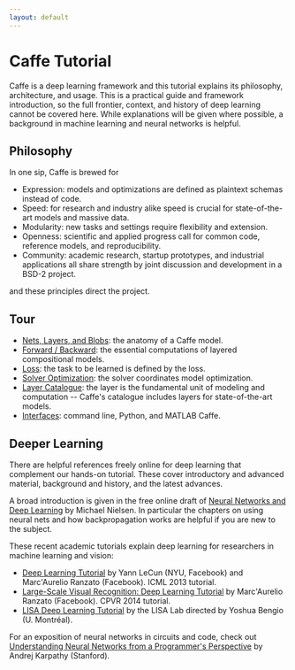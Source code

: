 ```yaml
---
layout: default
---
```

# Caffe Tutorial

Caffe is a deep learning framework and this tutorial explains its philosophy, architecture, and usage.
This is a practical guide and framework introduction, so the full frontier, context, and history of deep learning cannot be covered here.
While explanations will be given where possible, a background in machine learning and neural networks is helpful.

## Philosophy

In one sip, Caffe is brewed for

- Expression: models and optimizations are defined as plaintext schemas instead of code.
- Speed: for research and industry alike speed is crucial for state-of-the-art models and massive data.
- Modularity: new tasks and settings require flexibility and extension.
- Openness: scientific and applied progress call for common code, reference models, and reproducibility.
- Community: academic research, startup prototypes, and industrial applications all share strength by joint discussion and development in a BSD-2 project.

and these principles direct the project.

## Tour

- [Nets, Layers, and Blobs](net_layer_blob.html): the anatomy of a Caffe model.
- [Forward / Backward](forward_backward.html): the essential computations of layered compositional models.
- [Loss](loss.html): the task to be learned is defined by the loss.
- [Solver Optimization](solver.html): the solver coordinates model optimization.
- [Layer Catalogue](layers.html): the layer is the fundamental unit of modeling and computation -- Caffe's catalogue includes layers for state-of-the-art models.
- [Interfaces](interfaces.html): command line, Python, and MATLAB Caffe.

## Deeper Learning

There are helpful references freely online for deep learning that complement our hands-on tutorial.
These cover introductory and advanced material, background and history, and the latest advances.

A broad introduction is given in the free online draft of [Neural Networks and Deep Learning](http://neuralnetworksanddeeplearning.com/index.html) by Michael Nielsen. In particular the chapters on using neural nets and how backpropagation works are helpful if you are new to the subject.

These recent academic tutorials explain deep learning for researchers in machine learning and vision:

- [Deep Learning Tutorial](http://www.cs.nyu.edu/~yann/talks/lecun-ranzato-icml2013.pdf) by Yann LeCun (NYU, Facebook) and Marc'Aurelio Ranzato (Facebook). ICML 2013 tutorial.
- [Large-Scale Visual Recognition: Deep Learning Tutorial](https://docs.google.com/viewer?a=v&pid=sites&srcid=ZGVmYXVsdGRvbWFpbnxsc3ZydHV0b3JpYWxjdnByMTR8Z3g6Njg5MmZkZTM1MDhhZWNmZA) by Marc'Aurelio Ranzato (Facebook). CPVR 2014 tutorial.
- [LISA Deep Learning Tutorial](http://deeplearning.net/tutorial/deeplearning.pdf) by the LISA Lab directed by Yoshua Bengio (U. Montréal).

For an exposition of neural networks in circuits and code, check out [Understanding Neural Networks from a Programmer's Perspective](http://karpathy.github.io/neuralnets/) by Andrej Karpathy (Stanford).
